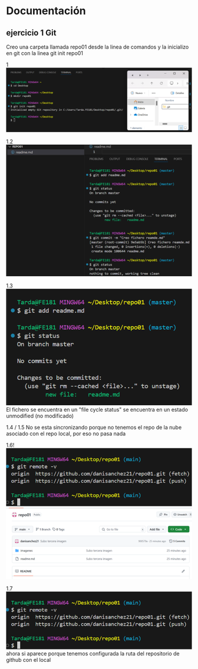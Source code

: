 # Documentación 
## ejercicio 1 Git
Creo una carpeta llamada repo01 desde
la linea de comandos y la inicializo en 
git con la linea git init repo01

1![alt text](/imagenes/1.png)

1.2![alt text](/imagenes/3.png)

1.3![alt text](/imagenes/2.png) 
El fichero se encuentra en un "file cycle status" 
se encuentra en un estado unmodified (no modificado)

1.4 / 1.5 No se esta sincronizando porque no
tenemos el repo de la nube asociado con el
repo local, por eso no pasa nada


1.6!![alt text](/imagenes/6.png)
![alt text](/imagenes/7.png)

1.7![alt text](/imagenes/6.png) 
ahora si aparece porque tenemos configurada
la ruta del repositorio de github con el local 